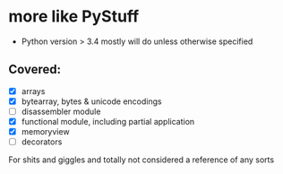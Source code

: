 # more like PyStuff
* Python version > 3.4 mostly will do unless otherwise specified

## Covered:
- [x] arrays
- [x] bytearray, bytes & unicode encodings
- [ ] disassembler module
- [x] functional module, including partial application
- [x] memoryview
- [ ] decorators

For shits and giggles and totally not considered a reference of any sorts
